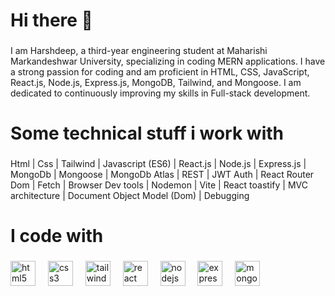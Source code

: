 <h1 align="left">Hi there 👋</h1>

###

<p align="left">I am Harshdeep, a third-year engineering student at Maharishi Markandeshwar University, specializing in  coding MERN applications. I have a strong passion for coding and am proficient in HTML, CSS, JavaScript, React.js, Node.js, Express.js, MongoDB, Tailwind, and Mongoose. I am dedicated to continuously improving my skills in Full-stack development.</p>

###

<h1 align="left">Some technical stuff i work with</h1>

###

<p align="left"> Html | Css | Tailwind | Javascript (ES6) | React.js | Node.js | Express.js | MongoDb | Mongoose | MongoDb Atlas | REST | JWT Auth | React Router Dom | Fetch | Browser Dev tools | Nodemon | Vite | React toastify |  MVC architecture | Document Object Model (Dom) | Debugging  </p>

###

<h1 align="left">I code with</h1>

###

<div align="left">
  <img src="https://cdn.jsdelivr.net/gh/devicons/devicon/icons/html5/html5-original.svg" height="40" alt="html5 logo"  />
  <img width="12" />
  <img src="https://cdn.jsdelivr.net/gh/devicons/devicon/icons/css3/css3-original.svg" height="40" alt="css3 logo"  />
  <img width="12" />
  <img src="https://cdn.jsdelivr.net/gh/devicons/devicon/icons/tailwindcss/tailwindcss-original-wordmark.svg" height="40" alt="tailwindcss logo"  />
  <img width="12" />
  <img src="https://cdn.jsdelivr.net/gh/devicons/devicon/icons/react/react-original.svg" height="40" alt="react logo"  />
  <img width="12" />
  <img src="https://cdn.jsdelivr.net/gh/devicons/devicon/icons/nodejs/nodejs-original.svg" height="40" alt="nodejs logo"  />
  <img width="12" />
  <img src="https://cdn.jsdelivr.net/gh/devicons/devicon/icons/express/express-original.svg" height="40" alt="express logo"  />
  <img width="12" />
  <img src="https://cdn.jsdelivr.net/gh/devicons/devicon/icons/mongodb/mongodb-original.svg" height="40" alt="mongodb logo"  />
</div>

###
